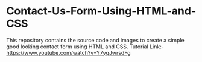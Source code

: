 # Contact-Us-Form-Using-HTML-and-CSS
This repository contains the source code and images to create a simple good looking contact form using HTML and CSS. Tutorial Link:- https://www.youtube.com/watch?v=Y7yqJwrsdFg
